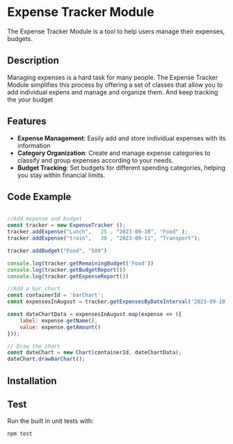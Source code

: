 # Expense Tracker Module

The Expense Tracker Module is a tool to help users manage their expenses, budgets.

## Description
Managing expenses is a hard task for many people. The Expense Tracker Module simplifies this process by offering a set of classes that allow you to add individual expens and manage and organize them. And keep tracking the your budget


## Features
- **Expense Management**: Easily add and store individual expenses with its information
- **Category Organization**: Create and manage expense categories to classify and group expenses according to your needs.
- **Budget Tracking**: Set budgets for different spending categories, helping you stay within financial limits.



## Code Example

```javascript

//Add expense and budget
const tracker = new ExpenseTracker ();
tracker.addExpense("Lunch",   25 , "2023-09-10", "Food" );
tracker.addExpense("train",   30 , "2023-09-11", "Transport");

tracker.addBudget("Food", "500")

console.log(tracker.getRemainingBudget('Food'))
console.log(tracker.getBudgetReport())
console.log(tracker.getExpenseReport())
```

```javascript
//Add a bar chart
const containerId = 'barChart';
const expensesInAugust = tracker.getExpensesByDateInterval('2023-09-10', '2023-09-11');

const dateChartData = expensesInAugust.map(expense => ({
    label: expense.getName(),
    value: expense.getAmount()
}));

// Draw the chart
const dateChart = new Chart(containerId, dateChartData);
dateChart.drawBarChart();
```

## Installation

## Test

Run the built in unit tests with:
```bash
npm test
```
